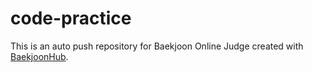 # code-practice
This is an auto push repository for Baekjoon Online Judge created with [BaekjoonHub](https://github.com/BaekjoonHub/BaekjoonHub).
